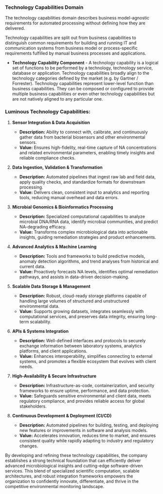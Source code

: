### Technology Capabilities Domain
The technology capabilities domain describes business model-agnostic requirements for automated processing without defining how they are delivered.

Technology capabilities are split out from business capabilities to distinguish common requirements for building and running IT and communication systems from business model or process-specific requirements fulfilled by manual business processes and applications.

- **Technology Capability Component** - A technology capability is a logical set of functions to be performed by a technology, technology service, database or application. Technology capabilities broadly align to the technology categories defined by the market (e.g. by Gartner / Forrester). Technology capabilities represent lower-level function than business capabilities. They can be composed or configured to provide multiple business capabilities or even other technology capabilities but are not natively aligned to any particular one.


### Luminous Technology Capabilities:

1. **Sensor Integration & Data Acquisition**  
   - **Description:** Ability to connect with, calibrate, and continuously gather data from bacterial biosensors and other environmental sensors.  
   - **Value:** Ensures high-fidelity, real-time capture of NA concentrations and related environmental parameters, enabling timely insights and reliable compliance checks.

2. **Data Ingestion, Validation & Transformation**  
   - **Description:** Automated pipelines that ingest raw lab and field data, apply quality checks, and standardize formats for downstream processing.  
   - **Value:** Delivers clean, consistent input to analytics and reporting tools, reducing manual overhead and data errors.

3. **Microbial Genomics & Bioinformatics Processing**  
   - **Description:** Specialized computational capabilities to analyze microbial DNA/RNA data, identify microbial communities, and predict NA-degrading efficacy.  
   - **Value:** Transforms complex microbiological data into actionable insights, guiding remediation strategies and product enhancements.

4. **Advanced Analytics & Machine Learning**  
   - **Description:** Tools and frameworks to build predictive models, anomaly detection algorithms, and trend analyses from historical and current data.  
   - **Value:** Proactively forecasts NA levels, identifies optimal remediation pathways, and assists in data-driven decision-making.

5. **Scalable Data Storage & Management**  
   - **Description:** Robust, cloud-ready storage platforms capable of handling large volumes of structured and unstructured environmental data.  
   - **Value:** Supports growing datasets, integrates seamlessly with computational services, and preserves data integrity, ensuring long-term scalability.

6. **APIs & Systems Integration**  
   - **Description:** Well-defined interfaces and protocols to securely exchange information between laboratory systems, analytics platforms, and client applications.  
   - **Value:** Enhances interoperability, simplifies connecting to external systems, and promotes a flexible ecosystem that evolves with client needs.

7. **High-Availability & Secure Infrastructure**  
   - **Description:** Infrastructure-as-code, containerization, and security frameworks to ensure uptime, performance, and data protection.  
   - **Value:** Safeguards sensitive environmental and client data, meets regulatory compliance, and provides reliable access for global stakeholders.

8. **Continuous Development & Deployment (CI/CD)**  
   - **Description:** Automated pipelines for building, testing, and deploying new features or improvements in software and analysis models.  
   - **Value:** Accelerates innovation, reduces time to market, and ensures consistent quality while rapidly adapting to industry and regulatory changes.

By developing and refining these technology capabilities, the company establishes a strong technical foundation that can efficiently deliver advanced microbiological insights and cutting-edge software-driven services. This blend of specialized scientific computation, scalable architectures, and robust integration frameworks empowers the organization to confidently innovate, differentiate, and thrive in the competitive environmental monitoring landscape.